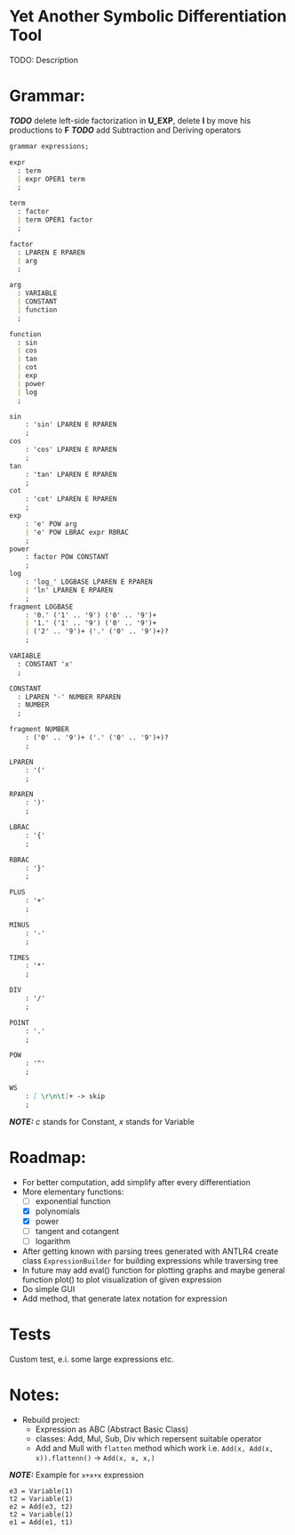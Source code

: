 # Yet Another Symbolic Differentiation Tool
TODO: Description

# Grammar:
**_TODO_** delete left-side factorization in **U_EXP**, delete **I** by move his productions to **F**
**_TODO_** add Subtraction and Deriving operators
```md
grammar expressions;

expr
  : term
  | expr OPER1 term
  ;

term
  : factor
  | term OPER1 factor
  ;

factor
  : LPAREN E RPAREN
  | arg
  ;

arg
  : VARIABLE
  | CONSTANT
  | function
  ;

function
  : sin
  | cos
  | tan
  | cot
  | exp
  | power
  | log
  ;

sin
	: 'sin' LPAREN E RPAREN
	;
cos
	: 'cos' LPAREN E RPAREN
	;
tan
	: 'tan' LPAREN E RPAREN
	;
cot
	: 'cot' LPAREN E RPAREN
	;
exp
	: 'e' POW arg
	| 'e' POW LBRAC expr RBRAC
	;
power
	: factor POW CONSTANT
	;
log
	: 'log_' LOGBASE LPAREN E RPAREN
	| 'ln' LPAREN E RPAREN
	;
fragment LOGBASE
	: '0.' ('1' .. '9') ('0' .. '9')+
	| '1.' ('1' .. '9') ('0' .. '9')+
	| ('2' .. '9')+ ('.' ('0' .. '9')+)?
	;

VARIABLE
  : CONSTANT 'x'
  ;

CONSTANT
  : LPAREN '-' NUMBER RPAREN
  : NUMBER
  ;

fragment NUMBER
    : ('0' .. '9')+ ('.' ('0' .. '9')+)?
    ;

LPAREN
    : '('
    ;

RPAREN
    : ')'
    ;

LBRAC
    : '{'
    ;

RBRAC
    : '}'
    ;

PLUS
    : '+'
    ;

MINUS
    : '-'
    ;

TIMES
    : '*'
    ;

DIV
    : '/'
    ;

POINT
    : '.'
    ;

POW
    : '^'
    ;

WS
    : [ \r\n\t]+ -> skip
    ;

```

**_NOTE:_** *c* stands for Constant, *x* stands for Variable

# Roadmap:
* For better computation, add simplify after every differentiation
* More elementary functions:
  - [ ] exponential function
  - [x] polynomials
  - [x] power
  - [ ] tangent and cotangent
  - [ ] logarithm
* After getting known with parsing trees generated with ANTLR4 create class `ExpressionBuilder` for building expressions while traversing tree
* In future may add eval() function for plotting graphs and maybe general function plot() to plot visualization of given expression
* Do simple GUI
* Add method, that generate latex notation for expression

# Tests
Custom test, e.i. some large expressions etc.

# Notes:
* Rebuild project:
  - Expression as ABC (Abstract Basic Class)
  - classes: Add, Mul, Sub, Div which repersent suitable operator
  - Add and Mull with `flatten` method which work i.e. `Add(x, Add(x, x)).flattenn()` -> `Add(x, x, x,)`

**_NOTE:_** Example for `x+x+x` expression
```
e3 = Variable(1)
t2 = Variable(1)
e2 = Add(e3, t2)
t2 = Variable(1)
e1 = Add(e1, t1)
```
